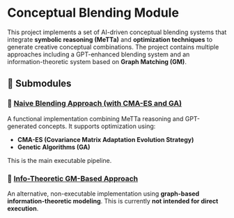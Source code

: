 # Conceptual Blending Module

This project implements a set of AI-driven conceptual blending systems that integrate **symbolic reasoning (MeTTa)** and **optimization techniques** to generate creative conceptual combinations. The project contains multiple approaches including a GPT-enhanced blending system and an information-theoretic system based on **Graph Matching (GM)**.

## 📂 Submodules

### 🔹 [Naive Blending Approach (with CMA-ES and GA)](./a_naive_approach/README.md)
A functional implementation combining MeTTa reasoning and GPT-generated concepts. It supports optimization using:
- **CMA-ES (Covariance Matrix Adaptation Evolution Strategy)**
- **Genetic Algorithms (GA)**

This is the main executable pipeline.

### 🔹 [Info-Theoretic GM-Based Approach](./an_infotheoretic_approach/README.md)
An alternative, non-executable implementation using **graph-based information-theoretic modeling**. This is currently **not intended for direct execution**.
